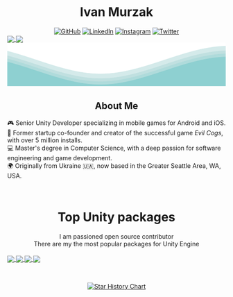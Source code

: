 <div align="center">

  <h1>Ivan Murzak</h1>

  <div >
    <a href="https://github.com/IvanMurzak"><img src="https://user-images.githubusercontent.com/58532023/171219272-a68dd897-a9c7-4826-b7e6-10ef84e6a0a8.png" alt="GitHub"/></a>
    <a href="https://www.linkedin.com/in/ivan-murzak"><img src="https://user-images.githubusercontent.com/58532023/171219303-8839f911-21bf-453f-b517-9dd6ef9a873c.png" alt="LinkedIn"/></a>
    <a href="https://www.instagram.com/ivanmurzak_/"><img src="https://user-images.githubusercontent.com/58532023/171219320-cc1517cb-54a9-470c-a92d-965524a7b3aa.png" alt="Instagram"/></a>
    <a href="https://twitter.com/IvanMurzak"><img src="https://user-images.githubusercontent.com/58532023/171218519-2ccc030a-72b5-45ea-a2ec-7f1dfbef917f.png" alt="Twitter"/></a>
  </div>
</div>

<a href="https://github.com/IvanMurzak">
  <img height=150 align="center" src="https://github-readme-stats.vercel.app/api?username=IvanMurzak&theme=transparent&show_icons=true&count_private=true&include_all_commits=true&custom_title=GitHub+Stats&hide_border=true"/>
</a>
<a href="https://github.com/IvanMurzak" align="right">
  <img height=150 align="center" src="https://github-readme-streak-stats.herokuapp.com/?user=IvanMurzak&theme=transparent&hide_border=true"/>
</a>

<img src="https://raw.githubusercontent.com/IvanMurzak/IvanMurzak/main/images/waves.svg" width="100%" height="100">

<div align="center">
  <h2>About Me</h2>
</div>

🎮 Senior Unity Developer specializing in mobile games for Android and iOS.  
🚀 Former startup co-founder and creator of the successful game *Evil Cogs*, with over 5 million installs.  
💻 Master's degree in Computer Science, with a deep passion for software engineering and game development.  
🌍 Originally from Ukraine :ukraine:, now based in the Greater Seattle Area, WA, USA.

<br/>
<h1 align="center">Top Unity packages</h1>
<div align="center">I am passioned open source contributor</div>
<div align="center">There are my the most popular packages for Unity Engine</div>
<br/>

<a href="https://github.com/IvanMurzak/Unity-ImageLoader">
  <img width="45%" align="center" src="https://github-readme-stats.vercel.app/api/pin?username=IvanMurzak&repo=Unity-ImageLoader&theme=transparent&hide_border=true"/>
</a>
<a href="https://github.com/IvanMurzak/Unity-Theme">
  <img width="45%" align="center" src="https://github-readme-stats.vercel.app/api/pin?username=IvanMurzak&repo=Unity-Theme&theme=transparent&hide_border=true"/>
</a>
<a href="https://github.com/IvanMurzak/Unity-Gyroscope-Parallax">
  <img width="45%" align="center" src="https://github-readme-stats.vercel.app/api/pin?username=IvanMurzak&repo=Unity-Gyroscope-Parallax&theme=transparent&hide_border=true"/>
</a>
<a href="https://github.com/IvanMurzak/Unity-Package-Template">
  <img width="45%" align="center" src="https://github-readme-stats.vercel.app/api/pin?username=IvanMurzak&repo=Unity-Package-Template&theme=transparent&hide_border=true"/>
</a>

<br/>

<h2 align="center"> </h1>

<br/>

<div align="center">
  <a href="https://star-history.com/#IvanMurzak/Unity-Gyroscope-Parallax&IvanMurzak/Unity-Package-Template&IvanMurzak/Unity-Mouse-Parallax&IvanMurzak/Unity-PlayerPrefsEx&IvanMurzak/Unity-ImageLoader&IvanMurzak/Unity-AudioLoader&IvanMurzak/Unity-IAP-Store&IvanMurzak/Unity-Theme&IvanMurzak/Unity-Saver&Date">
    <img alt="Star History Chart" width="100%" src="https://api.star-history.com/svg?repos=IvanMurzak/Unity-Gyroscope-Parallax,IvanMurzak/Unity-Package-Template,IvanMurzak/Unity-Mouse-Parallax,IvanMurzak/Unity-PlayerPrefsEx,IvanMurzak/Unity-ImageLoader,IvanMurzak/Unity-AudioLoader,IvanMurzak/Unity-IAP-Store,IvanMurzak/Unity-Theme,IvanMurzak/Unity-Saver&type=Date" />
  </a>
</div>
